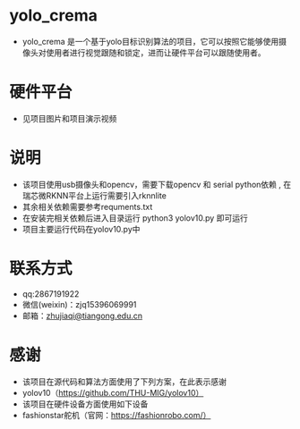 # yolo_crema
- yolo_crema 是一个基于yolo目标识别算法的项目，它可以按照它能够使用摄像头对使用者进行视觉跟随和锁定，进而让硬件平台可以跟随使用者。

# 硬件平台
- 见项目图片和项目演示视频

# 说明
- 该项目使用usb摄像头和opencv，需要下载opencv 和 serial python依赖 , 在瑞芯微RKNN平台上运行需要引入rknnlite
- 其余相关依赖需要参考requments.txt
- 在安装完相关依赖后进入目录运行 python3 yolov10.py 即可运行
- 项目主要运行代码在yolov10.py中

# 联系方式
- qq:2867191922
- 微信(weixin)：zjq15396069991
- 邮箱：zhujiaqi@tiangong.edu.cn

# 感谢
- 该项目在源代码和算法方面使用了下列方案，在此表示感谢
- yolov10（https://github.com/THU-MIG/yolov10）
- 该项目在硬件设备方面使用如下设备
- fashionstar舵机（官网：https://fashionrobo.com/）

